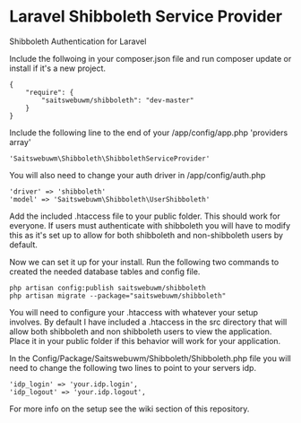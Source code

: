 Laravel Shibboleth Service Provider
===================================

Shibboleth Authentication for Laravel

Include the follwoing in your composer.json file and run composer update or install if it's a new project.

<pre><code>{
    "require": {
        "saitswebuwm/shibboleth": "dev-master"
    }
}</code></pre>

Include the following line to the end of your /app/config/app.php  'providers array'

<pre><code>'Saitswebuwm\Shibboleth\ShibbolethServiceProvider'</code></pre>

You will also need to change your auth driver in /app/config/auth.php

<pre><code>'driver' => 'shibboleth'
'model' => 'Saitswebuwm\Shibboleth\UserShibboleth'</code></pre>

Add the included .htaccess file to your public folder. This should work for everyone. If users must authenticate with shibboleth you will have to modify this as it's set up to allow for both shibboleth and non-shibboleth users by default.

Now we can set it up for your install. Run the following two commands to created the needed database tables and config file.

<pre><code>php artisan config:publish saitswebuwm/shibboleth
php artisan migrate --package="saitswebuwm/shibboleth"</code></pre>

You will need to configure your .htaccess with whatever your setup involves. By default I have included a .htaccess in the src directory that will allow both shibboleth and non shibboleth users to view the application. Place it in your public folder if this behavior will work for your application.

In the Config/Package/Saitswebuwm/Shibboleth/Shibboleth.php file you will need to change the  following two lines to point to your servers idp.
<pre><code>'idp_login' => 'your.idp.login',
'idp_logout' => 'your.idp.logout',</code></pre>

For more info on the setup see the wiki section of this repository.
